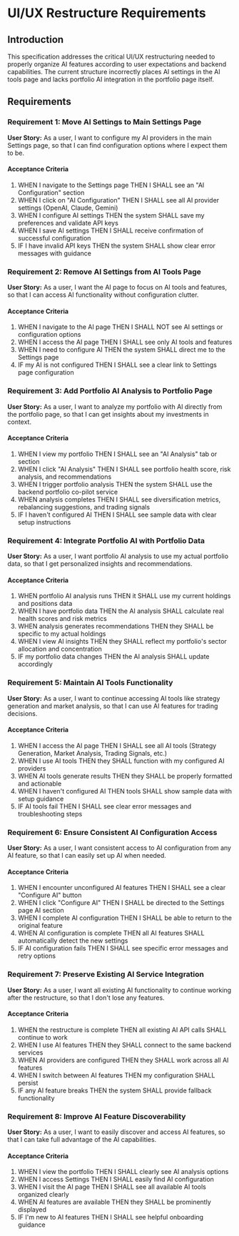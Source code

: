 # UI/UX Restructure Requirements

## Introduction

This specification addresses the critical UI/UX restructuring needed to properly organize AI features according to user expectations and backend capabilities. The current structure incorrectly places AI settings in the AI tools page and lacks portfolio AI integration in the portfolio page itself.

## Requirements

### Requirement 1: Move AI Settings to Main Settings Page

**User Story:** As a user, I want to configure my AI providers in the main Settings page, so that I can find configuration options where I expect them to be.

#### Acceptance Criteria

1. WHEN I navigate to the Settings page THEN I SHALL see an "AI Configuration" section
2. WHEN I click on "AI Configuration" THEN I SHALL see all AI provider settings (OpenAI, Claude, Gemini)
3. WHEN I configure AI settings THEN the system SHALL save my preferences and validate API keys
4. WHEN I save AI settings THEN I SHALL receive confirmation of successful configuration
5. IF I have invalid API keys THEN the system SHALL show clear error messages with guidance

### Requirement 2: Remove AI Settings from AI Tools Page

**User Story:** As a user, I want the AI page to focus on AI tools and features, so that I can access AI functionality without configuration clutter.

#### Acceptance Criteria

1. WHEN I navigate to the AI page THEN I SHALL NOT see AI settings or configuration options
2. WHEN I access the AI page THEN I SHALL see only AI tools and features
3. WHEN I need to configure AI THEN the system SHALL direct me to the Settings page
4. IF my AI is not configured THEN I SHALL see a clear link to Settings page configuration

### Requirement 3: Add Portfolio AI Analysis to Portfolio Page

**User Story:** As a user, I want to analyze my portfolio with AI directly from the portfolio page, so that I can get insights about my investments in context.

#### Acceptance Criteria

1. WHEN I view my portfolio THEN I SHALL see an "AI Analysis" tab or section
2. WHEN I click "AI Analysis" THEN I SHALL see portfolio health score, risk analysis, and recommendations
3. WHEN I trigger portfolio analysis THEN the system SHALL use the backend portfolio co-pilot service
4. WHEN analysis completes THEN I SHALL see diversification metrics, rebalancing suggestions, and trading signals
5. IF I haven't configured AI THEN I SHALL see sample data with clear setup instructions

### Requirement 4: Integrate Portfolio AI with Portfolio Data

**User Story:** As a user, I want portfolio AI analysis to use my actual portfolio data, so that I get personalized insights and recommendations.

#### Acceptance Criteria

1. WHEN portfolio AI analysis runs THEN it SHALL use my current holdings and positions data
2. WHEN I have portfolio data THEN the AI analysis SHALL calculate real health scores and risk metrics
3. WHEN analysis generates recommendations THEN they SHALL be specific to my actual holdings
4. WHEN I view AI insights THEN they SHALL reflect my portfolio's sector allocation and concentration
5. IF my portfolio data changes THEN the AI analysis SHALL update accordingly

### Requirement 5: Maintain AI Tools Functionality

**User Story:** As a user, I want to continue accessing AI tools like strategy generation and market analysis, so that I can use AI features for trading decisions.

#### Acceptance Criteria

1. WHEN I access the AI page THEN I SHALL see all AI tools (Strategy Generation, Market Analysis, Trading Signals, etc.)
2. WHEN I use AI tools THEN they SHALL function with my configured AI providers
3. WHEN AI tools generate results THEN they SHALL be properly formatted and actionable
4. WHEN I haven't configured AI THEN tools SHALL show sample data with setup guidance
5. IF AI tools fail THEN I SHALL see clear error messages and troubleshooting steps

### Requirement 6: Ensure Consistent AI Configuration Access

**User Story:** As a user, I want consistent access to AI configuration from any AI feature, so that I can easily set up AI when needed.

#### Acceptance Criteria

1. WHEN I encounter unconfigured AI features THEN I SHALL see a clear "Configure AI" button
2. WHEN I click "Configure AI" THEN I SHALL be directed to the Settings page AI section
3. WHEN I complete AI configuration THEN I SHALL be able to return to the original feature
4. WHEN AI configuration is complete THEN all AI features SHALL automatically detect the new settings
5. IF AI configuration fails THEN I SHALL see specific error messages and retry options

### Requirement 7: Preserve Existing AI Service Integration

**User Story:** As a user, I want all existing AI functionality to continue working after the restructure, so that I don't lose any features.

#### Acceptance Criteria

1. WHEN the restructure is complete THEN all existing AI API calls SHALL continue to work
2. WHEN I use AI features THEN they SHALL connect to the same backend services
3. WHEN AI providers are configured THEN they SHALL work across all AI features
4. WHEN I switch between AI features THEN my configuration SHALL persist
5. IF any AI feature breaks THEN the system SHALL provide fallback functionality

### Requirement 8: Improve AI Feature Discoverability

**User Story:** As a user, I want to easily discover and access AI features, so that I can take full advantage of the AI capabilities.

#### Acceptance Criteria

1. WHEN I view the portfolio THEN I SHALL clearly see AI analysis options
2. WHEN I access Settings THEN I SHALL easily find AI configuration
3. WHEN I visit the AI page THEN I SHALL see all available AI tools organized clearly
4. WHEN AI features are available THEN they SHALL be prominently displayed
5. IF I'm new to AI features THEN I SHALL see helpful onboarding guidance
